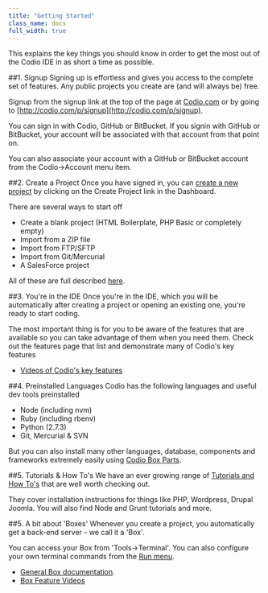 ```yaml
---
title: "Getting Started"
class_name: docs
full_width: true
---
```


This explains the key things you should know in order to get the most out of the Codio IDE in as short a time as possible.

##1. Signup
Signing up is effortless and gives you access to the complete set of features. Any public projects you create are (and will always be) free.

Signup from the signup link at the top of the page at [Codio.com](http://codio.com) or by going to [http://codio.com/p/signup](http://codio.com/p/signup).

You can sign in with Codio, GitHub or BitBucket. If you signin with GitHub or BitBucket, your account will be associated with that account from that point on. 

You can also associate your account with a GitHub or BitBucket account from the Codio->Account menu item.


##2. Create a Project
Once you have signed in, you can [create a new project](/docs/console/creating) by clicking on the Create Project link in the Dashboard. 

There are several ways to start off

- Create a blank project (HTML Boilerplate, PHP Basic or completely empty)
- Import from a ZIP file
- Import from FTP/SFTP
- Import from Git/Mercurial
- A SalesForce project

All of these are full described [here](/docs/console/creating).

##3. You're in the IDE
Once you're in the IDE, which you will be automatically after creating a project or opening an existing one, you're ready to start coding.

The most important thing is for you to be aware of the features that are available so you can take advantage of them when you need them. Check out the features page that list and demonstrate many of Codio's key features

- [Videos of Codio's key features](/features)

##4. Preinstalled Languages
Codio has the following languages and useful dev tools preinstalled

- Node (including nvm)
- Ruby (including rbenv)
- Python (2.7.3)
- Git, Mercurial & SVN

But you can also install many other languages, database, components and frameworks extremely easily using [Codio Box Parts](/docs/boxes/box-parts).

##5. Tutorials & How To's
We have an ever growing range of [Tutorials and How To's](/docs/specifics) that are well worth checking out. 

They cover installation instructions for things like PHP, Wordpress, Drupal Joomla. You will also find Node and Grunt tutorials and more.


##5. A bit about 'Boxes'
Whenever you create a project, you automatically get a back-end server - we call it a 'Box'.

You can access your Box from 'Tools->Terminal'. You can also configure your own terminal commands from the [Run menu](/docs/boxes/run). 

- [General Box documentation](/docs/boxes).
- [Box Feature Videos](/features)



